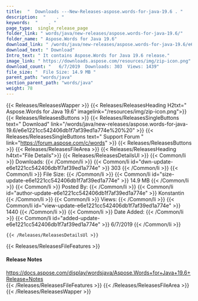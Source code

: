 ```yaml
---
title:  "  Downloads ---New-Releases-aspose.words-for-java-19.6 . " 
description:  "    . " 
keywords:  "    . " 
page_type:  single_release_page
folder_link: " words/java/new-releases/aspose.words-for-java-19.6/"
folder_name: " Aspose.Words for Java 19.6"
download_link: " /words/java/new-releases/aspose.words-for-java-19.6/e6e1221cc542406db1f7af39ed1a774e"
download_text: " Download"
Intro_text: " It contains Aspose.Words for Java 19.6 release."
image_link: " https://downloads.aspose.com/resources/img/zip-icon.png"
download_count: "   6/7/2019  Downloads: 303  Views: 1439"
file_size: "  File Size: 14.9 MB "
parent_path: "words/java"
section_parent_path: "words/java"
weight: 78 
---
```


{{< Releases/ReleasesWapper >}}
  {{< Releases/ReleasesHeading H2txt=" Aspose.Words for Java 19.6" imagelink="/resources/img/zip-icon.png">}}
  {{< Releases/ReleasesButtons >}}
    {{< Releases/ReleasesSingleButtons text=" Download" link="/words/java/new-releases/aspose.words-for-java-19.6/e6e1221cc542406db1f7af39ed1a774e%20%20" >}}
    {{< Releases/ReleasesSingleButtons text=" Support Forum " link="https://forum.aspose.com/c/words" >}}
  {{< Releases/ReleasesButtons >}}
  {{< Releases/ReleasesFileArea >}}
    {{< Releases/ReleasesHeading h4txt="File Details">}}
    {{< Releases/ReleasesDetailsUl >}}
            {{< Common/li  >}} Downloads: {{< /Common/li >}} 
      {{< Common/li id="dwn-update-e6e1221cc542406db1f7af39ed1a774e" >}} 303 {{< /Common/li >}} 
      {{< Common/li  >}} File Size: {{< /Common/li >}} 
      {{< Common/li id="size-update-e6e1221cc542406db1f7af39ed1a774e" >}} 14.9 MB {{< /Common/li >}} 
      {{< Common/li  >}} Posted By: {{< /Common/li >}} 
      {{< Common/li id="author-update-e6e1221cc542406db1f7af39ed1a774e" >}} Konstantin {{< /Common/li >}} 
      {{< Common/li  >}} Views: {{< /Common/li >}} 
      {{< Common/li id="view-update-e6e1221cc542406db1f7af39ed1a774e" >}} 1440 {{< /Common/li >}} 
      {{< Common/li  >}} Date Added: {{< /Common/li >}} 
      {{< Common/li id="added-update-e6e1221cc542406db1f7af39ed1a774e" >}} 6/7/2019 {{< /Common/li >}} 

    {{< /Releases/ReleasesDetailsUl >}}

  {{< Releases/ReleasesFileFeatures >}}
      <h4>Release Notes</h4><div><a href="https://docs.aspose.com/display/wordsjava/Aspose.Words+for+Java+19.6+Release+Notes">https://docs.aspose.com/display/wordsjava/Aspose.Words+for+Java+19.6+Release+Notes</a></div>
  {{< /Releases/ReleasesFileFeatures >}}
 {{< /Releases/ReleasesFileArea >}}
{{< /Releases/ReleasesWapper >}}


